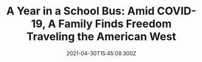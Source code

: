 ---
childof: reporting
contenttype: updates
contentcat: media
title: 'A Year in a School Bus: Amid COVID-19, A Family Finds Freedom Traveling the American West'
date: 2021-04-30T15:45:09.300Z
postauthorname: Nina Riggio (Photography)
postauthortitle: Princeton University
authorpic: /images/bios/elab_thumb_sm.jpg
outlet: Yahoo! News
link: https://news.yahoo.com/school-bus-amid-covid-19-140048250.html
thumb: 
listSummary: Paula, 39, and Max have lived in their 35-foot skoolie—a term for school buses which have been renovated into small mobile homes—for nearly a year, often traveling across public Bureau of Land Management (BLM) land in Arizona, California, Nevada and Utah.
---